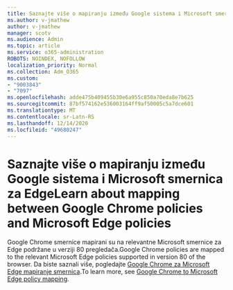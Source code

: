 ```yaml
---
title: Saznajte više o mapiranju između Google sistema i Microsoft smernica za Edge
ms.author: v-jmathew
author: v-jmathew
manager: scotv
ms.audience: Admin
ms.topic: article
ms.service: o365-administration
ROBOTS: NOINDEX, NOFOLLOW
localization_priority: Normal
ms.collection: Adm_O365
ms.custom:
- "9003843"
- "7097"
ms.openlocfilehash: adde475b409455b30e6a955c850a70eda8e7b625
ms.sourcegitcommit: 87bf574162e536003164ff9af50005c5a7dce601
ms.translationtype: MT
ms.contentlocale: sr-Latn-RS
ms.lasthandoff: 12/14/2020
ms.locfileid: "49680247"
---
```

# <a name="learn-about-mapping-between-google-chrome-policies-and-microsoft-edge-policies"></a><span data-ttu-id="5127d-102">Saznajte više o mapiranju između Google sistema i Microsoft smernica za Edge</span><span class="sxs-lookup"><span data-stu-id="5127d-102">Learn about mapping between Google Chrome policies and Microsoft Edge policies</span></span>

<span data-ttu-id="5127d-103">Google Chrome smernice mapirani su na relevantne Microsoft smernice za Edge podržane u verziji 80 pregledača.</span><span class="sxs-lookup"><span data-stu-id="5127d-103">Google Chrome policies are mapped to the relevant Microsoft Edge policies supported in version 80 of the browser.</span></span> <span data-ttu-id="5127d-104">Da biste saznali više, pogledajte [Google Chrome za Microsoft Edge mapiranje smernica](https://go.microsoft.com/fwlink/?linkid=2141933).</span><span class="sxs-lookup"><span data-stu-id="5127d-104">To learn more, see [Google Chrome to Microsoft Edge policy mapping](https://go.microsoft.com/fwlink/?linkid=2141933).</span></span>
